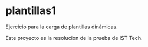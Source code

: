 # plantillas1
Ejercicio para la carga de plantillas dinámicas.

Este proyecto es la resolucion de la prueba de IST Tech. 
